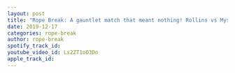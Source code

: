 ```yaml
---
layout: post
title: "Rope Break: A gauntlet match that meant nothing! Rollins vs Mysterio!?! 12/16/19 Raw review"
date: 2019-12-17
categories: rope-break
author: rope-break
spotify_track_id: 
youtube_video_id: Ls2ZT1oO3Do
apple_track_id: 
---
```

